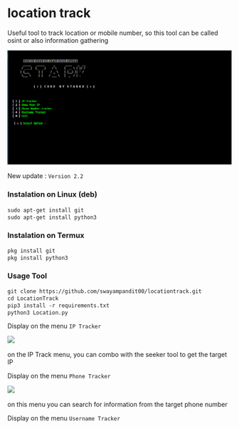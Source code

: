 # location track
Useful tool to track location or mobile number, so this tool can be called osint or also information gathering

<img src="https://github.com/swayampandit00/locationtrack/blob/main/assest/bn.png"/>

New update :
```Version 2.2```

### Instalation on Linux (deb)
```
sudo apt-get install git
sudo apt-get install python3
```

### Instalation on Termux
```
pkg install git
pkg install python3
```

### Usage Tool
```
git clone https://github.com/swayampandit00/locationtrack.git
cd LocationTrack
pip3 install -r requirements.txt
python3 Location.py
```

Display on the menu ```IP Tracker```

<img src="https://github.com/swayampandit00/locationtrack/blob/main/assest/ip.png " />

on the IP Track menu, you can combo with the seeker tool to get the target IP


Display on the menu ```Phone Tracker```

<img src="phone.png" />

on this menu you can search for information from the target phone number

Display on the menu ```Username Tracker```

